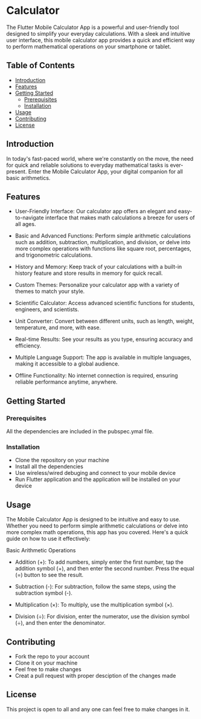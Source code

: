 # Calculator

The Flutter Mobile Calculator App is a powerful and user-friendly tool designed to simplify your everyday calculations. With a sleek and intuitive user interface, this mobile calculator app provides a quick and efficient way to perform mathematical operations on your smartphone or tablet.

## Table of Contents

- [Introduction](#introduction)
- [Features](#features)
- [Getting Started](#getting-started)
  - [Prerequisites](#prerequisites)
  - [Installation](#installation)
- [Usage](#usage)
- [Contributing](#contributing)
- [License](#license)

## Introduction

In today's fast-paced world, where we're constantly on the move, the need for quick and reliable solutions to everyday mathematical tasks is ever-present. Enter the Mobile Calculator App, your digital companion for all basic arithmetics.

## Features

- User-Friendly Interface: Our calculator app offers an elegant and easy-to-navigate interface that makes math calculations a breeze for users of all ages.

- Basic and Advanced Functions: Perform simple arithmetic calculations such as addition, subtraction, multiplication, and division, or delve into more complex operations with functions like square root, percentages, and trigonometric calculations.

- History and Memory: Keep track of your calculations with a built-in history feature and store results in memory for quick recall.

- Custom Themes: Personalize your calculator app with a variety of themes to match your style.

- Scientific Calculator: Access advanced scientific functions for students, engineers, and scientists.

- Unit Converter: Convert between different units, such as length, weight, temperature, and more, with ease.

- Real-time Results: See your results as you type, ensuring accuracy and efficiency.

- Multiple Language Support: The app is available in multiple languages, making it accessible to a global audience.

- Offline Functionality: No internet connection is required, ensuring reliable performance anytime, anywhere.

## Getting Started

### Prerequisites

All the dependencies are included in the pubspec.ymal file.

### Installation

- Clone the repository on your machine
- Install all the dependencies 
- Use wireless/wired debuging and connect to your mobile device
- Run Flutter application and the application will be installed on your device

## Usage

The Mobile Calculator App is designed to be intuitive and easy to use. Whether you need to perform simple arithmetic calculations or delve into more complex math operations, this app has you covered. Here's a quick guide on how to use it effectively:

Basic Arithmetic Operations
- Addition (+): To add numbers, simply enter the first number, tap the addition symbol (+), and then enter the second number. Press the equal (=) button to see the result.

- Subtraction (-): For subtraction, follow the same steps, using the subtraction symbol (-).

- Multiplication (×): To multiply, use the multiplication symbol (×).

- Division (÷): For division, enter the numerator, use the division symbol (÷), and then enter the denominator.

## Contributing

- Fork the repo to your account 
- Clone it on your machine
- Feel free to make changes 
- Creat a pull request with proper desciption of the changes made

## License

This project is open to all and any one can feel free to make changes in it.

